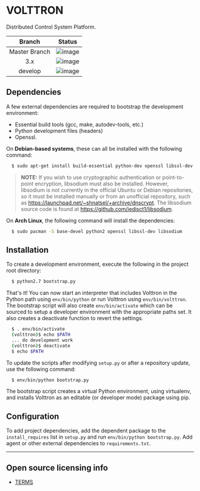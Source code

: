 # VOLTTRON

Distributed Control System Platform.

|Branch|Status|
|:---:|---|
|Master Branch| ![image](https://travis-ci.org/VOLTTRON/volttron.svg?branch=master)|
|3.x| ![image](https://travis-ci.org/VOLTTRON/volttron.svg?branch=3.x)|
|develop| ![image](https://travis-ci.org/VOLTTRON/volttron.svg?branch=develop)|

## Dependencies
A few external dependencies are required to bootstrap the development
environment:
  - Essential build tools (gcc, make, autodev-tools, etc.)
  - Python development files (headers)
  - Openssl.

On **Debian-based systems**,
these can all be installed with the following command:

```sh
  $ sudo apt-get install build-essential python-dev openssl libssl-dev libevent-dev
```

> **NOTE:** If you wish to use cryptographic authentication or
  point-to-point encryption, libsodium must also be installed.
  However, libsodium is not currently in the official Ubuntu or Debian
  repositories, so it must be installed manually or from an unofficial
  repository, such as https://launchpad.net/~shnatsel/+archive/dnscrypt.
  The libsodium source code is found at https://github.com/jedisct1/libsodium.

On **Arch Linux**, the following command will install the dependencies:

```sh
  $ sudo pacman -S base-devel python2 openssl libssl-dev libsodium
```

## Installation

To create a development environment,
execute the following in the project root directory:

```sh
  $ python2.7 bootstrap.py
```

That's it! You can now start an interpreter that includes Volttron in the
Python path using `env/bin/python` or run Volttron using `env/bin/volttron`.
The bootstrap script will also create `env/bin/activate` which can be sourced
to setup a developer environment with the appropriate paths set.
It also creates a deactivate function to revert the settings.

```sh
  $ . env/bin/activate
  (volttron)$ echo $PATH
  ... do development work
  (volttron)$ deactivate
  $ echo $PATH
```

To update the scripts after modifying `setup.py` or after a repository update,
use the following command:

```sh
  $ env/bin/python bootstrap.py
```

The bootstrap script creates a virtual Python environment, using virtualenv,
and installs Volttron as an editable (or developer mode) package using pip.


## Configuration

To add project dependencies, add the dependent package to the
`install_requires` list in `setup.py` and run `env/bin/python bootstrap.py`.
Add agent or other external dependencies to `requirements.txt`.

----

## Open source licensing info
  - [TERMS](TERMS.md)
